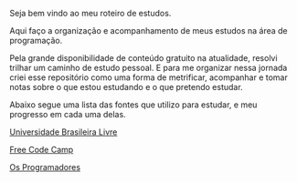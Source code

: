 Seja bem vindo ao meu roteiro de estudos.

Aqui faço a organização e acompanhamento de meus estudos na área de programação.

Pela grande disponibilidade de conteúdo gratuito na atualidade, resolvi trilhar um caminho de estudo pessoal. E para me organizar nessa jornada criei esse repositório como uma forma de metrificar, acompanhar e tomar notas sobre o que estou estudando e o que pretendo estudar.

Abaixo segue uma lista das fontes que utilizo para estudar, e meu progresso em cada uma delas.

[Universidade Brasileira Livre](https://github.com/ValdineiJunior/roteiro-de-estudos/issues/1)

[Free Code Camp](https://github.com/ValdineiJunior/roteiro-de-estudos/issues/2)

[Os Programadores](https://github.com/ValdineiJunior/roteiro-de-estudos/issues/3])

